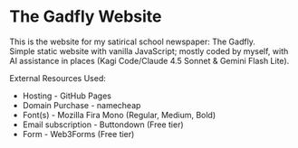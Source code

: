 # The Gadfly Website

This is the website for my satirical school newspaper: The Gadfly.  
Simple static website with vanilla JavaScript; mostly coded by myself, with AI assistance in places (Kagi Code/Claude 4.5 Sonnet & Gemini Flash Lite).  

External Resources Used:
* Hosting - GitHub Pages
* Domain Purchase - namecheap
* Font(s) - Mozilla Fira Mono (Regular, Medium, Bold)
* Email subscription - Buttondown (Free tier) 
* Form - Web3Forms (Free tier) 
